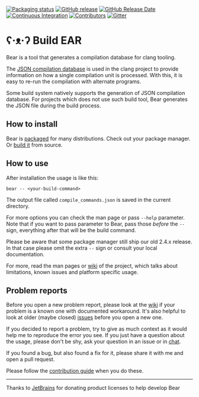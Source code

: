 [![Packaging status](https://repology.org/badge/tiny-repos/bear-clang.svg)](https://repology.org/project/bear-clang/versions)
[![GitHub release](https://img.shields.io/github/release/rizsotto/Bear)](https://github.com/rizsotto/Bear/releases)
[![GitHub Release Date](https://img.shields.io/github/release-date/rizsotto/Bear)](https://github.com/rizsotto/Bear/releases)
[![Continuous Integration](https://github.com/rizsotto/Bear/workflows/continuous%20integration/badge.svg)](https://github.com/rizsotto/Bear/actions)
[![Contributors](https://img.shields.io/github/contributors/rizsotto/Bear)](https://github.com/rizsotto/Bear/graphs/contributors)
[![Gitter](https://img.shields.io/gitter/room/rizsotto/Bear)](https://gitter.im/rizsotto/Bear)

ʕ·ᴥ·ʔ Build EAR  
===============

Bear is a tool that generates a compilation database for clang tooling.

The [JSON compilation database][JSONCDB] is used in the clang project
to provide information on how a single compilation unit is processed.
With this, it is easy to re-run the compilation with alternate programs.

Some build system natively supports the generation of JSON compilation
database. For projects which does not use such build tool, Bear generates
the JSON file during the build process.

  [JSONCDB]: http://clang.llvm.org/docs/JSONCompilationDatabase.html

How to install
--------------

Bear is [packaged](https://repology.org/project/bear-clang/versions) for many
distributions. Check out your package manager. Or [build it](INSTALL.md)
from source.

How to use
----------

After installation the usage is like this:

    bear -- <your-build-command>

The output file called `compile_commands.json` is saved in the current directory.

For more options you can check the man page or pass `--help` parameter. Note
that if you want to pass parameter to Bear, pass those _before_ the `--` sign,
everything after that will be the build command. 

Please be aware that some package manager still ship our old 2.4.x release. 
In that case please omit the extra `--` sign or consult your local documentation.

For more, read the man pages or [wiki][WIKI] of the project, which talks about
limitations, known issues and platform specific usage. 

Problem reports
---------------

Before you open a new problem report, please look at the [wiki][WIKI] if your
problem is a known one with documented workaround. It's also helpful to look
at older (maybe closed) [issues][ISSUES] before you open a new one.  

If you decided to report a problem, try to give as much context as it would
help me to reproduce the error you see. If you just have a question about the
usage, please don't be shy, ask your question in an issue or in [chat][CHAT].

If you found a bug, but also found a fix for it, please share it with me and
open a pull request.

Please follow the [contribution guide][GUIDE] when you do these.

  [ISSUES]: https://github.com/rizsotto/Bear/issues
  [WIKI]: https://github.com/rizsotto/Bear/wiki
  [CHAT]: https://gitter.im/rizsotto/Bear
  [GUIDE]: https://github.com/rizsotto/Bear/blob/master/CONTRIBUTING.md

---

Thanks to [JetBrains](https://www.jetbrains.com/?from=Bear)
for donating product licenses to help develop Bear
